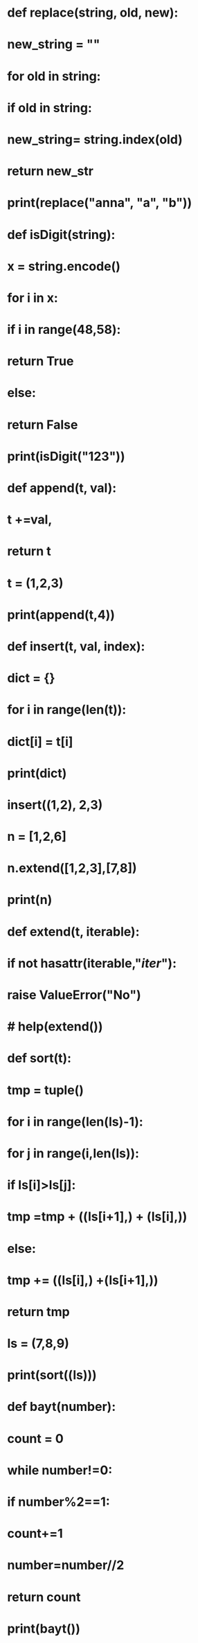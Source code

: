 # def replace(string, old, new):
#     new_string = ""
#     for old in string:
#         if old in string:
#             new_string= string.index(old)
#     return new_str
#
# print(replace("anna", "a", "b"))
# def isDigit(string):
#    x = string.encode()
#    for i in x:
#        if i in range(48,58):
#           return True
#        else:
#           return False
# print(isDigit("123"))

# def append(t, val):
#     t +=val,
#     return t
#
# t = (1,2,3)
# print(append(t,4))
#

#
#
# def insert(t, val, index):
#      dict = {}
#      for i in range(len(t)):
#         dict[i] = t[i]
#      print(dict)
#
# insert((1,2), 2,3)
#

# n = [1,2,6]
# n.extend([1,2,3],[7,8])
# print(n)
#
# def extend(t, iterable):
#     if not hasattr(iterable,"_iter_"):
#         raise ValueError("No")
# # help(extend())
#
# def sort(t):
#     tmp =  tuple()
#     for i in range(len(ls)-1):
#         for j in range(i,len(ls)):
#             if ls[i]>ls[j]:
#                tmp =tmp + ((ls[i+1],) + (ls[i],))
#             else:
#                 tmp += ((ls[i],) +(ls[i+1],))
#     return tmp
# ls = (7,8,9)
# print(sort((ls)))
#
#
# def bayt(number):
#     count = 0
#     while number!=0:
#         if number%2==1:
#             count+=1
#         number=number//2
#     return count
# print(bayt())
